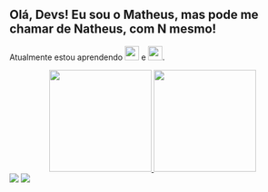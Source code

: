 ## Olá, Devs! Eu sou o Matheus, mas pode me chamar de Natheus, com N mesmo!

Atualmente estou aprendendo <img src="https://cdn.jsdelivr.net/gh/devicons/devicon/icons/javascript/javascript-original.svg" width="25" height="25" /> e <img src="https://cdn.jsdelivr.net/gh/devicons/devicon/icons/csharp/csharp-original.svg" width="25" height="25" />.

<div align="center">
  <a href="https://github.com/natheus">
  <img height="180em" src="https://github-readme-stats.vercel.app/api?username=natheus&show_icons=true&theme=buefy&include_all_commits=true&count_private=true"/>
  <img height="180em" src="https://github-readme-stats.vercel.app/api/top-langs/?username=natheus&layout=compact&langs_count=7&theme=buefy"/>
</div>

<div>
<a href = "mailto:contato@natheusmunes@gmail.com"><img src="https://img.shields.io/badge/Gmail-D14836?style=for-the-badge&logo=gmail&logoColor=white" target="_blank"></a>
<a href="https://www.linkedin.com/in/natheus" target="_blank"><img src="https://img.shields.io/badge/-LinkedIn-%230077B5?style=for-the-badge&logo=linkedin&logoColor=white" target="_blank"></a>   
</div>
